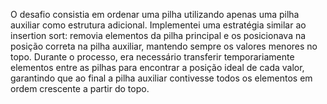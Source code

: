 O desafio consistia em ordenar uma pilha utilizando apenas uma pilha auxiliar como estrutura adicional. Implementei uma estratégia similar ao insertion sort: removia elementos da pilha principal e os posicionava na posição correta na pilha auxiliar, mantendo sempre os valores menores no topo. Durante o processo, era necessário transferir temporariamente elementos entre as pilhas para encontrar a posição ideal de cada valor, garantindo que ao final a pilha auxiliar contivesse todos os elementos em ordem crescente a partir do topo.